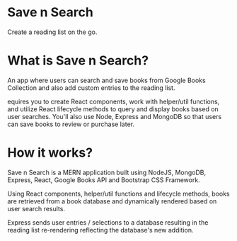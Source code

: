 # **Save n Search**
Create a reading list on the go.

# What is Save n Search?
An app where users can search and save books from Google Books Collection and also add custom entries to the reading list. 

equires you to create React components, work with helper/util functions, and utilize React lifecycle methods to query and display books based on user searches. You'll also use Node, Express and MongoDB so that users can save books to review or purchase later.



# How it works?
Save n Search is a MERN application built using NodeJS, MongoDB, Express, React, Google Books API and Bootstrap CSS Framework. 

Using React components, helper/util functions and lifecycle methods, books are retrieved from a book database and dynamically rendered based on user search results. 

Express sends user entries / selections to a database resulting in the reading list re-rendering reflecting the database's new addition.  